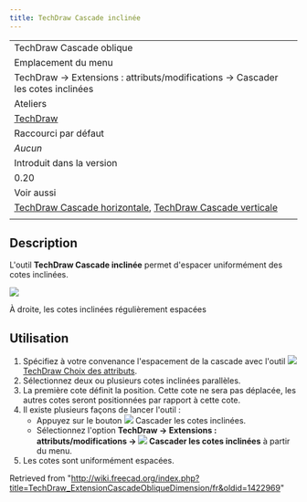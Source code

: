 ```yaml
---
title: TechDraw Cascade inclinée
---
```

|  |
| --- |
| TechDraw Cascade oblique |
| Emplacement du menu |
| TechDraw → Extensions : attributs/modifications → Cascader les cotes inclinées |
| Ateliers |
| [TechDraw](/TechDraw_Workbench/fr "TechDraw Workbench/fr") |
| Raccourci par défaut |
| *Aucun* |
| Introduit dans la version |
| 0.20 |
| Voir aussi |
| [TechDraw Cascade horizontale](/TechDraw_ExtensionCascadeHorizDimension/fr "TechDraw ExtensionCascadeHorizDimension/fr"), [TechDraw Cascade verticale](/TechDraw_ExtensionCascadeVertDimension/fr "TechDraw ExtensionCascadeVertDimension/fr") |
|  |

## Description

L'outil **TechDraw Cascade inclinée** permet d'espacer uniformément des cotes inclinées.

![](/images/TechDraw_ExtensionCascadeObliqueDimensionExample.png)

À droite, les cotes inclinées régulièrement espacées

## Utilisation

1. Spécifiez à votre convenance l'espacement de la cascade avec l'outil ![](/images/TechDraw_ExtensionSelectLineAttributes.svg) [TechDraw Choix des attributs](/TechDraw_ExtensionSelectLineAttributes/fr "TechDraw ExtensionSelectLineAttributes/fr").
2. Sélectionnez deux ou plusieurs cotes inclinées parallèles.
3. La première cote définit la position. Cette cote ne sera pas déplacée, les autres cotes seront positionnées par rapport à cette cote.
4. Il existe plusieurs façons de lancer l'outil :
   * Appuyez sur le bouton ![](/images/TechDraw_ExtensionCascadeObliqueDimension.svg) Cascader les cotes inclinées.
   * Sélectionnez l'option **TechDraw → Extensions : attributs/modifications → ![](/images/TechDraw_ExtensionCascadeObliqueDimension.svg) Cascader les cotes inclinées** à partir du menu.
5. Les cotes sont uniformément espacées.

Retrieved from "<http://wiki.freecad.org/index.php?title=TechDraw_ExtensionCascadeObliqueDimension/fr&oldid=1422969>"